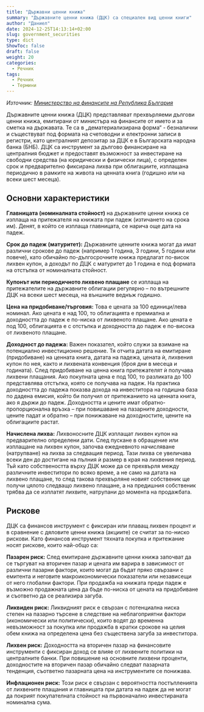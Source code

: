 ```yaml
---
title: "Държавни ценни книжа"
summary: "Държавните ценни книжа (ДЦК) са специален вид ценни книги"
author: "Даниел"
date: 2024-12-25T14:13:14+02:00
slug: government_securities
type: dict
ShowToc: false
draft: false
weight: 20
categories:
  - Речник
tags:
  - Речник
  - Термини
---
```


*Източник: [Министерство на финансите на Република България](https://www.minfin.bg/)*

Държавните ценни книжа (ДЦК) представляват прехвърляеми дългови ценни книжа, емитирани от министъра на финансите от името и за сметка на държавата. Те са в „дематериализирана форма“ - безналични и съществуват под формата на счетоводни и електронни записи в регистри, като централният депозитар за ДЦК е в Българската народна банка (БНБ). ДЦК са инструмент за дългово финансиране на централния бюджет и предоставят възможност за инвестиране на свободни средства (на юридически и физически лица), с определен срок и предварително фиксирана лихва при облигациите, изплащана периодично в рамките на живота на ценната книга (годишно или на всеки шест месеца). 

## Основни характеристики

**Главницата (номиналната стойност)** на държавните ценни книжа се изплаща на притежателя на книжата при падеж (изтичането на срока им). Денят, в който се изплаща главницата, се нарича още дата на падеж. 

**Срок до падеж (матуритет):** Държавните ценните книжа могат да имат различни срокове до падеж (например 1 година, 3 години, 5 години или повече), като обичайно по-дългосрочните книжа предлагат по-висок лихвен купон, а доходът по ДЦК с матуритет до 1 година е под формата на отстъпка от номиналната стойност. 

**Купонът или периодичното лихвено плащане** се изплаща на притежателите на държавните облигации регулярно – по вътрешните ДЦК на всеки шест месеца, на външните веднъж годишно.

**Цена на придобиване/търговия:** Това е цената за 100 единици/лева номинал. Ако цената е над 100, то облигацията е премиална и доходността до падеж е по-ниска от лихвеното плащане. Ако цената е под 100, облигацията e с отстъпка и доходността до падеж е по-висока от лихвеното плащане. 

**Доходност до падежа:** Важен показател, който служи за взимане на потенциално инвестиционно решение. Тя отчита датата на емитиране (придобиване) на ценната книга, датата на падежа, цената ѝ, лихвения купон по нея, както и лихвената конвенция (броя дни в месеца и годината). След придобиване на ценна книга притежателят ѝ получава лихвени плащания. Ако покупната цена е под 100, то разликата до 100 представлява отстъпка, която се получава на падеж. На практика доходността до падежа показва дохода на инвеститора на годишна база по дадена емисия, който би получил от притежанието на ценната книга, ако я държи до падеж. Доходността и цените имат обратно-пропорционална връзка – при повишаване на пазарните доходности, цените падат и обратно – при понижаване на доходностите, цените на облигациите растат. 

**Начислена лихва:** Лихвоносните ДЦК изплащат лихвен купон на предварително определени дати. След пускане в обращение или изплащане на лихвен купон, започва ежедневното начисляване (натрупване) на лихва за следващия период. Тази лихва се увеличава всеки ден до достигане на пълния ѝ размер в края на лихвения период. Тъй като собствеността върху ДЦК може да се прехвърля между различните инвеститори по всяко време, а не само на датата на лихвено плащане, то след такова прехвърляне новият собственик ще получи цялото следващо лихвено плащане, а на предишния собственик трябва да се изплатят лихвите, натрупани до момента на продажбата.

## Рискове

ДЦК са финансов инструмент с фиксиран или плаващ лихвен процент и в сравнение с дяловите ценни книжа (акциите) се считат за по-ниско рискови. Като финансов инструмент тяхната покупка и притежание носят рискове, които най-общо са: 

**Пазарен риск:** След емитиране държавните ценни книжа започват да се търгуват на вторичен пазар и цената им варира в зависимост от различни пазарни фактори, които могат да бъдат пряко свързани с емитента и неговите макроикономически показатели или независещи от него глобални фактори. При продажба на книжата преди падеж е възможно продажната цена да бъде по-ниска от цената на придобиване и съответно да се реализира загуба. 

**Ликвиден риск:** Ликвидният риск е свързан с потенциална ниска степен на пазарно търсене в следствие на неблагоприятни фактори (икономически или политически), които водят до временна невъзможност за покупка или продажба в кратки срокове на целия обем книжа на определена цена без съществена загуба за инвеститора. 

**Лихвен риск:** Доходността на вторичен пазар на финансовите инструменти с фиксиран доход се влияе от лихвените политики на централните банки. При повишение на основните лихвени проценти, доходностите на вторичен пазар обичайно следват пазарната тенденция, съответно пазарната цена на инструментите се понижава. 

**Инфлационен риск:** Този риск е свързан с вероятността постъпленията от лихвените плащания и главницата при датата на падеж да не могат да покрият покупателната стойност на първоначално инвестираната номинална сума.
